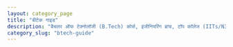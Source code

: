 ```yaml
---
layout: category_page
title: "बीटेक गाइड"
description: "बैचलर ऑफ टेक्नोलॉजी (B.Tech) कोर्स, इंजीनियरिंग ब्रांच, टॉप कॉलेज (IITs/NITs) और एक सफल इंजीनियर कैसे बनें।"
category_slug: "btech-guide"
---
```

